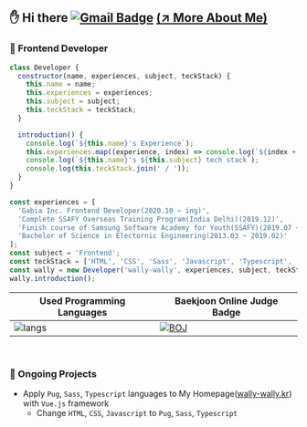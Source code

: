 ## :hand: Hi there [![Gmail Badge](https://img.shields.io/badge/Gmail-d14836?style=flat-square&logo=Gmail&logoColor=white&link=mailto:wallys0213@gmail.com)](mailto:wallys0213@gmail.com) <a href="https://wally-wally.kr" target="_blank">(:arrow_upper_right: More About Me)</a>

### :round_pushpin: Frontend Developer

```javascript
class Developer {
  constructor(name, experiences, subject, teckStack) {
    this.name = name;
    this.experiences = experiences;
    this.subject = subject;
    this.teckStack = teckStack;
  }

  introduction() {
    console.log(`${this.name}'s Experience`);
    this.experiences.map((experience, index) => console.log(`${index + 1}. ${experience}`));
    console.log(`${this.name}'s ${this.subject} tech stack`);
    console.log(this.teckStack.join(' / '));
  }
}

const experiences = [
  'Gabia Inc. Frontend Developer(2020.10 ~ ing)',
  'Complete SSAFY Overseas Training Program(India Delhi)(2019.12)',
  'Finish course of Samsung Software Academy for Youth(SSAFY)(2019.07 ~ 2020.06)',
  'Bachelor of Science in Electornic Engineering(2013.03 ~ 2019.02)'
];
const subject = 'Frontend';
const teckStack = ['HTML', 'CSS', 'Sass', 'Javascript', 'Typescript', 'Vue.js', 'Python'];
const wally = new Developer('wally-wally', experiences, subject, teckStack);
wally.introduction();
```

| Used Programming Languages                                   | Baekjoon Online Judge Badge                                  |
| ------------------------------------------------------------ | ------------------------------------------------------------ |
| ![langs](https://github-readme-stats.vercel.app/api/top-langs/?username=wally-wally&langs_count=8&layout=compact&hide=java,html,jupyter%20notebook&theme=dracula) | [![BOJ](http://mazassumnida.wtf/api/v2/generate_badge?boj=simseen0213)](https://solved.ac/profile/simseen0213) |

<br>

### :round_pushpin: Ongoing Projects

- Apply `Pug`, `Sass`, `Typescript` languages to My Homepage(<a href="https://wally-wally.kr" target="_blank">wally-wally.kr</a>) with `Vue.js` framework
  - Change `HTML`, `CSS`, `Javascript` to `Pug`, `Sass`, `Typescript`